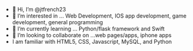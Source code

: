 - 👋 Hi, I’m @jtfrench23
- 👀 I’m interested in ... Web Development, IOS app development, game development, general programming
- 🌱 I’m currently learning ... Python/flask framework and Swift
- 💞️ I’m looking to collaborate on ...web pages/apps, iphone apps
- I am familiar with HTML5, CSS, Javascript, MySQL, and Python


<!---
jtfrench23/jtfrench23 is a ✨ special ✨ repository because its `README.md` (this file) appears on your GitHub profile.
You can click the Preview link to take a look at your changes.
--->
